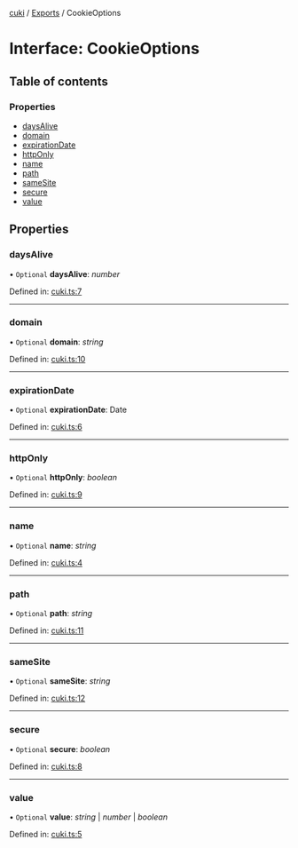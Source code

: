 [cuki](../README.md) / [Exports](../modules.md) / CookieOptions

# Interface: CookieOptions

## Table of contents

### Properties

- [daysAlive](cookieoptions.md#daysalive)
- [domain](cookieoptions.md#domain)
- [expirationDate](cookieoptions.md#expirationdate)
- [httpOnly](cookieoptions.md#httponly)
- [name](cookieoptions.md#name)
- [path](cookieoptions.md#path)
- [sameSite](cookieoptions.md#samesite)
- [secure](cookieoptions.md#secure)
- [value](cookieoptions.md#value)

## Properties

### daysAlive

• `Optional` **daysAlive**: *number*

Defined in: [cuki.ts:7](https://github.com/shmolf/cuki/blob/c7c1754/src/cuki.ts#L7)

___

### domain

• `Optional` **domain**: *string*

Defined in: [cuki.ts:10](https://github.com/shmolf/cuki/blob/c7c1754/src/cuki.ts#L10)

___

### expirationDate

• `Optional` **expirationDate**: Date

Defined in: [cuki.ts:6](https://github.com/shmolf/cuki/blob/c7c1754/src/cuki.ts#L6)

___

### httpOnly

• `Optional` **httpOnly**: *boolean*

Defined in: [cuki.ts:9](https://github.com/shmolf/cuki/blob/c7c1754/src/cuki.ts#L9)

___

### name

• `Optional` **name**: *string*

Defined in: [cuki.ts:4](https://github.com/shmolf/cuki/blob/c7c1754/src/cuki.ts#L4)

___

### path

• `Optional` **path**: *string*

Defined in: [cuki.ts:11](https://github.com/shmolf/cuki/blob/c7c1754/src/cuki.ts#L11)

___

### sameSite

• `Optional` **sameSite**: *string*

Defined in: [cuki.ts:12](https://github.com/shmolf/cuki/blob/c7c1754/src/cuki.ts#L12)

___

### secure

• `Optional` **secure**: *boolean*

Defined in: [cuki.ts:8](https://github.com/shmolf/cuki/blob/c7c1754/src/cuki.ts#L8)

___

### value

• `Optional` **value**: *string* \| *number* \| *boolean*

Defined in: [cuki.ts:5](https://github.com/shmolf/cuki/blob/c7c1754/src/cuki.ts#L5)

